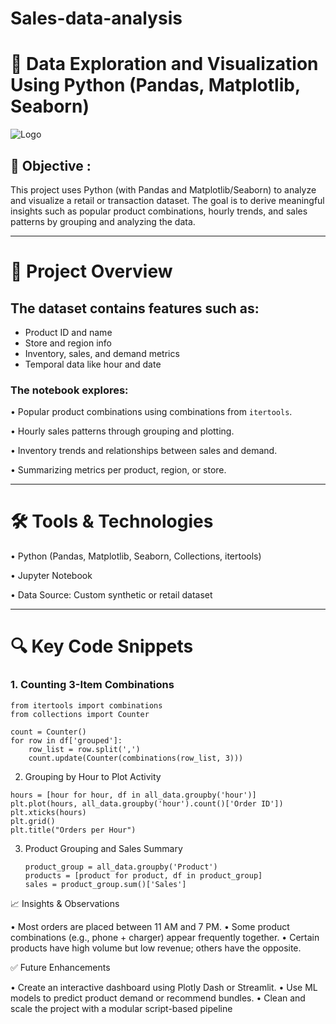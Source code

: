 # Sales-data-analysis

# 🧪 Data Exploration and Visualization Using Python (Pandas, Matplotlib, Seaborn)

![Logo](https://github.com/vikassaraswatiitg26/vikas_portfolio/blob/main/images/Sales.png)

## 🎯 Objective :

This project uses Python (with Pandas and Matplotlib/Seaborn) to analyze and visualize a retail or transaction dataset. The goal is to derive meaningful insights such as popular product combinations, hourly trends, and sales patterns by grouping and analyzing the data.

---

# 📌 Project Overview

## The dataset contains features such as:

- Product ID and name
- Store and region info
- Inventory, sales, and demand metrics
- Temporal data like hour and date

### The notebook explores:

• Popular product combinations using combinations from `itertools`.

• Hourly sales patterns through grouping and plotting.

• Inventory trends and relationships between sales and demand.

• Summarizing metrics per product, region, or store.

---

# 🛠️ Tools & Technologies

• Python (Pandas, Matplotlib, Seaborn, Collections, itertools)

• Jupyter Notebook

• Data Source: Custom synthetic or retail dataset

---

# 🔍 Key Code Snippets

### 1. Counting 3-Item Combinations

```
from itertools import combinations
from collections import Counter

count = Counter()
for row in df['grouped']:
    row_list = row.split(',')
    count.update(Counter(combinations(row_list, 3)))
```
2. Grouping by Hour to Plot Activity

```
hours = [hour for hour, df in all_data.groupby('hour')]
plt.plot(hours, all_data.groupby('hour').count()['Order ID'])
plt.xticks(hours)
plt.grid()
plt.title("Orders per Hour")

```
3. Product Grouping and Sales Summary

   ```
   product_group = all_data.groupby('Product')
   products = [product for product, df in product_group]
   sales = product_group.sum()['Sales']

   ```
📈 Insights & Observations

• Most orders are placed between 11 AM and 7 PM.
• Some product combinations (e.g., phone + charger) appear frequently together.
• Certain products have high volume but low revenue; others have the opposite.

✅ Future Enhancements

• Create an interactive dashboard using Plotly Dash or Streamlit.
• Use ML models to predict product demand or recommend bundles.
• Clean and scale the project with a modular script-based pipeline
